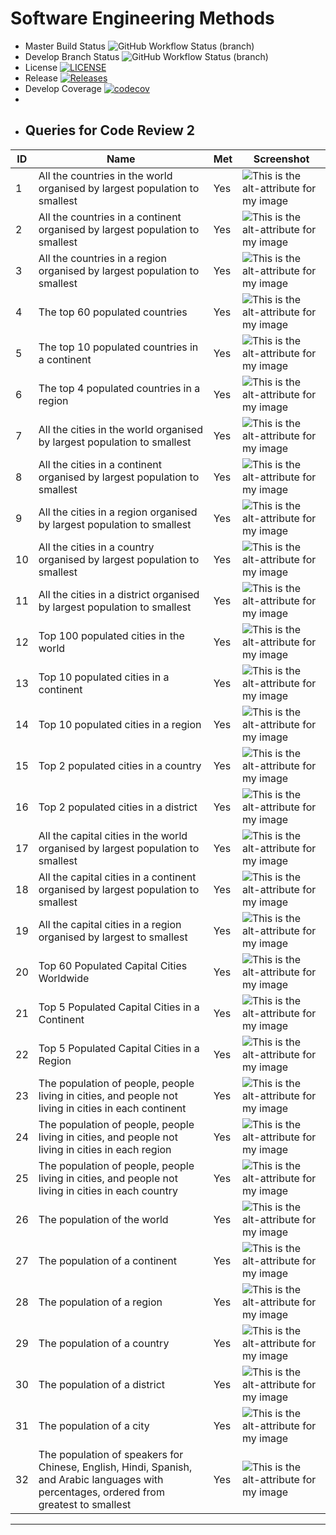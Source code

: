 # Software Engineering Methods
* Master Build Status ![GitHub Workflow Status (branch)](https://img.shields.io/github/actions/workflow/status/nutellayan/cwWorld/main.yml?branch=master)
* Develop Branch Status ![GitHub Workflow Status (branch)](https://img.shields.io/github/actions/workflow/status/nutellayan/cwWorld/main.yml?branch=develop)
* License [![LICENSE](https://img.shields.io/github/license/nutellayan/cwWorld.svg?style=flat-square)](https://github.com/nutellayan/cwWorld/blob/master/LICENSE)
* Release [![Releases](https://img.shields.io/github/release/nutellayan/cwWorld/all.svg?style=flat-square)](https://github.com/nutellayan/cwWorld/releases)
* Develop Coverage [![codecov](https://codecov.io/gh/nutellayan/cwWorld/graph/badge.svg?token=1XZ9TNYZBU)](https://codecov.io/gh/nutellayan/cwWorld)
* 
* ## Queries for Code Review 2
| **ID** | **Name**                                                                                                                                   | **Met** | **Screenshot**                                                                                             |
|--------|--------------------------------------------------------------------------------------------------------------------------------------------|---------|------------------------------------------------------------------------------------------------------------|
| 1      | All the countries in the world organised by largest population to smallest                                                                 | Yes     | ![This is the alt-attribute for my image](https://github.com/nutellayan/cwWorld/blob/master/Usecase1.PNG)  |
| 2      | All the countries in a continent organised by largest population to smallest                                                               | Yes     | ![This is the alt-attribute for my image](https://github.com/nutellayan/cwWorld/blob/master/Usecase2.PNG)  |         
| 3      | All the countries in a region organised by largest population to smallest                                                                  | Yes     | ![This is the alt-attribute for my image](https://github.com/nutellayan/cwWorld/blob/master/Usecase3.PNG)  |
| 4      | The top 60 populated countries                                                                                                             | Yes     | ![This is the alt-attribute for my image](https://github.com/nutellayan/cwWorld/blob/master/Usecase4.PNG)  |
| 5      | The top 10 populated countries in a continent                                                                                              | Yes     | ![This is the alt-attribute for my image](https://github.com/nutellayan/cwWorld/blob/master/Usecase5.PNG)  |
| 6      | The top 4 populated countries in a region                                                                                                  | Yes     | ![This is the alt-attribute for my image](https://github.com/nutellayan/cwWorld/blob/master/Usecase6.PNG)  |
| 7      | All the cities in the world organised by largest population to smallest                                                                    | Yes     | ![This is the alt-attribute for my image](https://github.com/nutellayan/cwWorld/blob/master/Usecase7.PNG)  |
| 8      | All the cities in a continent organised by largest population to smallest                                                                  | Yes     | ![This is the alt-attribute for my image](https://github.com/nutellayan/cwWorld/blob/master/Usecase8.PNG)  |
| 9      | All the cities in a region organised by largest population to smallest                                                                     | Yes     | ![This is the alt-attribute for my image](https://github.com/nutellayan/cwWorld/blob/master/Usecase9.PNG)  |
| 10     | All the cities in a country organised by largest population to smallest                                                                    | Yes     | ![This is the alt-attribute for my image](https://github.com/nutellayan/cwWorld/blob/master/Usecase10.PNG) |
| 11     | All the cities in a district organised by largest population to smallest                                                                   | Yes     | ![This is the alt-attribute for my image](https://github.com/nutellayan/cwWorld/blob/master/Usecase11.PNG) |
| 12     | Top 100 populated cities in the world                                                                                                      | Yes     | ![This is the alt-attribute for my image](https://github.com/nutellayan/cwWorld/blob/master/Usecase12.PNG) |
| 13     | Top 10 populated cities in a continent                                                                                                     | Yes     | ![This is the alt-attribute for my image](https://github.com/nutellayan/cwWorld/blob/master/Usecase13.PNG) |
| 14     | Top 10 populated cities in a region                                                                                                        | Yes     | ![This is the alt-attribute for my image](https://github.com/nutellayan/cwWorld/blob/master/Usecase14.PNG) |
| 15     | Top 2 populated cities in a country                                                                                                        | Yes     | ![This is the alt-attribute for my image](https://github.com/nutellayan/cwWorld/blob/master/Usecase15.PNG) |
| 16     | Top 2 populated cities in a district                                                                                                       | Yes     | ![This is the alt-attribute for my image](https://github.com/nutellayan/cwWorld/blob/master/Usecase16.PNG) |
| 17     | All the capital cities in the world organised by largest population to smallest                                                            | Yes     | ![This is the alt-attribute for my image](https://github.com/nutellayan/cwWorld/blob/master/Usecase17.PNG) |
| 18     | All the capital cities in a continent organised by largest population to smallest                                                          | Yes     | ![This is the alt-attribute for my image](https://github.com/nutellayan/cwWorld/blob/master/Usecase18.PNG) |
| 19     | All the capital cities in a region organised by largest to smallest                                                                        | Yes     | ![This is the alt-attribute for my image](https://github.com/nutellayan/cwWorld/blob/master/Usecase19.PNG) |
| 20     | Top 60 Populated Capital Cities Worldwide                                                                                                  | Yes     | ![This is the alt-attribute for my image](https://github.com/nutellayan/cwWorld/blob/master/Usecase20.PNG) |
| 21     | Top 5 Populated Capital Cities in a Continent                                                                                              | Yes     | ![This is the alt-attribute for my image](https://github.com/nutellayan/cwWorld/blob/master/Usecase21.PNG) |
| 22     | Top 5 Populated Capital Cities in a Region                                                                                                 | Yes     | ![This is the alt-attribute for my image](https://github.com/nutellayan/cwWorld/blob/master/Usecase22.PNG) |
| 23     | The population of people, people living in cities, and people not living in cities in each continent                                       | Yes     | ![This is the alt-attribute for my image](https://github.com/nutellayan/cwWorld/blob/master/Usecase23.PNG) |
| 24     | The population of people, people living in cities, and people not living in cities in each region                                          | Yes     | ![This is the alt-attribute for my image](https://github.com/nutellayan/cwWorld/blob/master/Usecase24.PNG) |
| 25     | The population of people, people living in cities, and people not living in cities in each country                                         | Yes     | ![This is the alt-attribute for my image](https://github.com/nutellayan/cwWorld/blob/master/Usecase25.PNG) |
| 26     | The population of the world                                                                                                                | Yes     | ![This is the alt-attribute for my image](https://github.com/nutellayan/cwWorld/blob/master/Usecase26.PNG) |
| 27     | The population of a continent                                                                                                              | Yes     | ![This is the alt-attribute for my image](https://github.com/nutellayan/cwWorld/blob/master/Usecase27.PNG) |
| 28     | The population of a region                                                                                                                 | Yes     | ![This is the alt-attribute for my image](https://github.com/nutellayan/cwWorld/blob/master/Usecase28.PNG) |
| 29     | The population of a country                                                                                                                | Yes     | ![This is the alt-attribute for my image](https://github.com/nutellayan/cwWorld/blob/master/Usecase29.PNG) |
| 30     | The population of a district                                                                                                               | Yes     | ![This is the alt-attribute for my image](https://github.com/nutellayan/cwWorld/blob/master/Usecase30.PNG) |
| 31     | The population of a city                                                                                                                   | Yes     | ![This is the alt-attribute for my image](https://github.com/nutellayan/cwWorld/blob/master/Usecase31.PNG) |
| 32     | The population of speakers for Chinese, English, Hindi, Spanish, and Arabic languages with percentages, ordered from greatest to smallest  | Yes     | ![This is the alt-attribute for my image](https://github.com/nutellayan/cwWorld/blob/master/Usecase32.PNG) |
---------------------------------------------------------------------------------------------------------------









